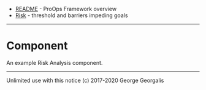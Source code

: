 * [README](README.md) - ProOps Framework overview 
* [Risk](risk.md) - threshold and barriers impeding goals
---

# Component
An example Risk Analysis component.

---
Unlimited use with this notice (c) 2017-2020 George Georgalis
